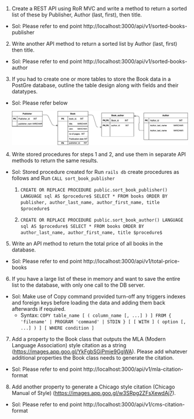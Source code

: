 1.	Create a REST API using RoR MVC and write a method to return a sorted list of these by Publisher, Author (last, first), then title.
- Sol: Please refer to end point  http://localhost:3000/api/v1/sorted-books-publisher

2.	Write another API method to return a sorted list by Author (last, first) then title.
- Sol: Please refer to end point  http://localhost:3000/api/v1/sorted-books-author

3.	If you had to create one or more tables to store the Book data in a PostGre database, outline the table design along with fields and their datatypes.
- Sol: Please refer below


  ![DB Design](/solution/book.jpg)

4.	Write stored procedures for steps 1 and 2, and use them in separate API methods to return the same results.
- Sol: Stored procedure created for 
    Run `rails db`
    create procedures as follows and Run `CALL sort_book_publisher` 
    1. `CREATE OR REPLACE PROCEDURE public.sort_book_publisher()
        LANGUAGE sql
        AS $procedure$
        SELECT * FROM books ORDER BY publisher, author_last_name, author_first_name, title
        $procedure$`

    2. `CREATE OR REPLACE PROCEDURE public.sort_book_author()
        LANGUAGE sql
        AS $procedure$
        SELECT * FROM books ORDER BY author_last_name, author_first_name, title
        $procedure$`

5.	Write an API method to return the total price of all books in the database.
- Sol: Please refer to end point  http://localhost:3000/api/v1/total-price-books

6.	If you have a large list of these in memory and want to save the entire list to the database, with only one call to the DB server.
- Sol: Make use of Copy command provided turn-off any triggers  indexes and foreign keys before loading the data and adding them back afterwards if required.
  - Syntax:
      `COPY table_name [ ( column_name [, ...] ) ]
          FROM { 'filename' | PROGRAM 'command' | STDIN }
          [ [ WITH ] ( option [, ...] ) ]
          [ WHERE condition ]`

7.	Add a property to the Book class that outputs the MLA (Modern Language Association) style citation as a string (https://images.app.goo.gl/YkFgbSGiPmie9GgWA). Please add whatever additional properties the Book class needs to generate the citation.
- Sol: Please refer to end point  http://localhost:3000/api/v1/mla-citation-format

8.	Add another property to generate a Chicago style citation (Chicago Manual of Style) (https://images.app.goo.gl/w3SRpg2ZFsXewdAj7).
- Sol: Please refer to end point  http://localhost:3000/api/v1/cms-citation-format
